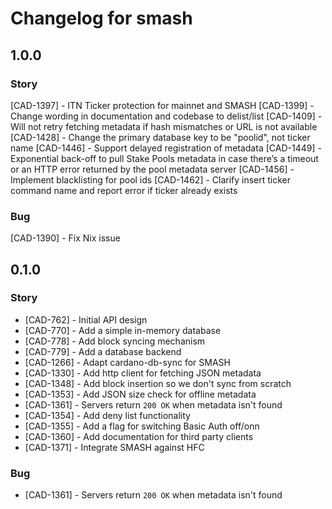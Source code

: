 # Changelog for smash

## 1.0.0

### Story

[CAD-1397] - ITN Ticker protection for mainnet and SMASH
[CAD-1399] - Change wording in documentation and codebase to delist/list
[CAD-1409] - Will not retry fetching metadata if hash mismatches or URL is not available
[CAD-1428] - Change the primary database key to be "poolid", not ticker name
[CAD-1446] - Support delayed registration of metadata
[CAD-1449] - Exponential back-off to pull Stake Pools metadata in case there’s a timeout or an HTTP error returned by the pool metadata server
[CAD-1456] - Implement blacklisting for pool ids
[CAD-1462] - Clarify insert ticker command name and report error if ticker already exists

### Bug

[CAD-1390] - Fix Nix issue


## 0.1.0

### Story

- [CAD-762] - Initial API design
- [CAD-770] - Add a simple in-memory database
- [CAD-778] - Add block syncing mechanism
- [CAD-779] - Add a database backend
- [CAD-1266] - Adapt cardano-db-sync for SMASH
- [CAD-1330] - Add http client for fetching JSON metadata
- [CAD-1348] - Add block insertion so we don't sync from scratch
- [CAD-1353] - Add JSON size check for offline metadata
- [CAD-1361] - Servers return `200 OK` when metadata isn't found
- [CAD-1354] - Add deny list functionality
- [CAD-1355] - Add a flag for switching Basic Auth off/onn
- [CAD-1360] - Add documentation for third party clients
- [CAD-1371] - Integrate SMASH against HFC

### Bug

- [CAD-1361] - Servers return `200 OK` when metadata isn't found

